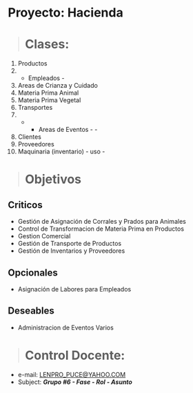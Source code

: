 # Proyecto: Hacienda

> # Clases:

1. Productos
2. - Empleados - 
3. Areas de Crianza y Cuidado
4. Materia Prima Animal
5. Materia Prima Vegetal
6. Transportes
7.  - - Areas de Eventos - - 
8. Clientes
9. Proveedores
10. Maquinaria (inventario) - uso -

> # Objetivos

## Criticos
* Gestión de Asignación de Corrales y Prados para Animales
* Control de Transformacion de Materia Prima en Productos
* Gestion Comercial
* Gestión de Transporte de Productos
* Gestión de Inventarios y Proveedores

## Opcionales
* Asignación de Labores para Empleados

## Deseables
* Administracion de Eventos Varios


> # Control Docente:
- e-mail: LENPRO_PUCE@YAHOO.COM
- Subject: ***Grupo #6 - Fase - Rol - Asunto***
